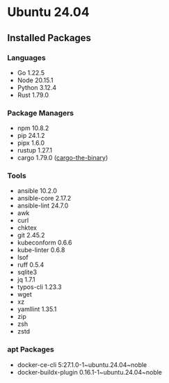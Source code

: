 # Ubuntu 24.04

## Installed Packages

### Languages

- Go 1.22.5
- Node 20.15.1
- Python 3.12.4
- Rust 1.79.0

### Package Managers

- npm 10.8.2
- pip 24.1.2
- pipx 1.6.0
- rustup 1.27.1
- cargo 1.79.0 ([cargo-the-binary](https://github.com/rust-lang/cargo/blob/master/src/cargo/version.rs))

### Tools

- ansible 10.2.0
- ansible-core 2.17.2
- ansible-lint 24.7.0
- awk
- curl
- chktex
- git 2.45.2
- kubeconform 0.6.6
- kube-linter 0.6.8
- lsof
- ruff 0.5.4
- sqlite3
- jq 1.7.1
- typos-cli 1.23.3
- wget
- xz
- yamllint 1.35.1
- zip
- zsh
- zstd

### apt Packages

- docker-ce-cli 5:27.1.0-1\~ubuntu.24.04\~noble
- docker-buildx-plugin 0.16.1-1\~ubuntu.24.04\~noble
